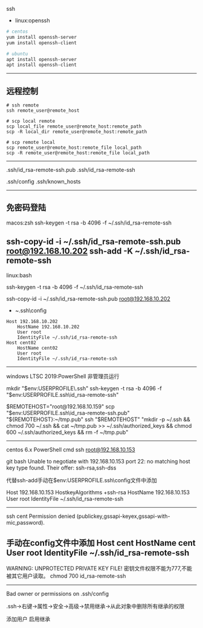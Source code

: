 
ssh

- linux:openssh
```sh
# centos
yum install openssh-server
yum install openssh-client

# ubuntu
apt install openssh-server
apt install openssh-client
```

---
## 远程控制
```
# ssh remote
ssh remote_user@remote_host

# scp local remote
scp local_file remote_user@remote_host:remote_path
scp -R local_dir remote_user@remote_host:remote_path

# scp remote local
scp remote_user@remote_host:remote_file local_path
scp -R remote_user@remote_host:remote_file local_path

```

---

.ssh/id_rsa-remote-ssh.pub
.ssh/id_rsa-remote-ssh

.ssh/config
.ssh/known_hosts


---


免密码登陆
---


macos:zsh
ssh-keygen -t rsa -b 4096 -f ~/.ssh/id_rsa-remote-ssh

ssh-copy-id -i ~/.ssh/id_rsa-remote-ssh.pub root@192.168.10.202
ssh-add -K ~/.ssh/id_rsa-remote-ssh
---


linux:bash

ssh-keygen -t rsa -b 4096 -f ~/.ssh/id_rsa-remote-ssh

ssh-copy-id -i ~/.ssh/id_rsa-remote-ssh.pub root@192.168.10.202


- ~\.ssh\config
```
Host 192.168.10.202
    HostName 192.168.10.202
    User root
    IdentityFile ~/.ssh/id_rsa-remote-ssh
Host cent02
    HostName cent02
    User root
    IdentityFile ~/.ssh/id_rsa-remote-ssh
```
---

windows LTSC 2019:PowerShell 非管理员运行

mkdir "$env:USERPROFILE\.ssh"
ssh-keygen -t rsa -b 4096 -f "$env:USERPROFILE\.ssh\id_rsa-remote-ssh"

$REMOTEHOST="root@192.168.10.159"
scp "$env:USERPROFILE\.ssh\id_rsa-remote-ssh.pub" "${REMOTEHOST}:~/tmp.pub"
ssh "$REMOTEHOST" "mkdir -p ~/.ssh && chmod 700 ~/.ssh && cat ~/tmp.pub >> ~/.ssh/authorized_keys && chmod 600 ~/.ssh/authorized_keys && rm -f ~/tmp.pub"


---

centos 6.x
PowerShell
cmd
ssh root@192.168.10.153


git bash
Unable to negotiate with 192.168.10.153 port 22: no matching host key type found. Their offer: ssh-rsa,ssh-dss


代替ssh-add手动在$env:USERPROFILE\.ssh\config文件中添加

Host 192.168.10.153
    HostkeyAlgorithms +ssh-rsa
    HostName 192.168.10.153
    User root
    IdentityFile ~/.ssh/id_rsa-remote-ssh


---
ssh cent
Permission denied (publickey,gssapi-keyex,gssapi-with-mic,password).

手动在config文件中添加
Host cent
  HostName cent
  User root
  IdentityFile ~/.ssh/id_rsa-remote-ssh
---


WARNING: UNPROTECTED PRIVATE KEY FILE!
密钥文件权限不能为777,不能被其它用户读取。
chmod 700 id_rsa-remote-ssh

---

Bad owner or permissions on .ssh/config

.ssh->右键->属性->安全->高级->禁用继承->从此对象中删除所有继承的权限

添加用户
启用继承

